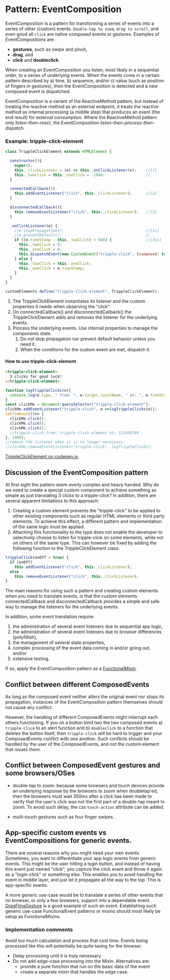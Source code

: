 # Pattern: EventComposition

EventComposition is a pattern for transforming a series of events into a series of other (custom) events.
`Double-tap to zoom`, `drag to scroll`, and even good all `click` are native composed events or gestures.
Examples of EventCompositions are:
* **gestures**, such as swipe and pinch,  
* **drag**, and 
* **click** and **doubleclick**.

When creating an EventComposition you listen, most likely in a sequential order, 
to a series of underlying events.
When the events come in a certain pattern described by a) time, b) sequence, and/or c) value 
(such as position of fingers in gestures), then the EventComposition is detected and a new
composed event is dispatched.

EventComposition is a variant of the ReactiveMethod pattern, but 
instead of treating the reactive method as an external endpoint, 
it treats the reactive method as internal processing (a middle step) 
that produces an event (the end result) for external consumption. 
Where the ReactiveMethod pattern only *listen-then-react*, 
the EventComposition *listen-then-process-then-dispatch*.

### Example: tripple-click-element

```javascript
class TrippleClickElement extends HTMLElement {

  constructor(){
    super();                               
    this._clickListener = (e) => this._onClickListener(e);    //[1]
    this._twoClick = this._oneClick = -1000;                  //
  }

  connectedCallback(){  
    this.addEventListener("click", this._clickListener);      //[2]
  }

  disconnectedCallback(){
    this.removeEventListener("click", this._clickListener);   //[2]
  }                                                            

  _onClickListener(e) {
    //e.stopPropagation();                                    //[3i]
    //e.preventDefault();                                     //
    if ((e.timeStamp - this._twoClick) < 600) {               //[3ii]
      this._twoClick = 0;
      this._oneClick = 0;
      this.dispatchEvent(new CustomEvent("tripple-click", {composed: true, bubbles: true}));
    } else {
      this._twoClick = this._oneClick;                        
      this._oneClick = e.timeStamp;
    }
  }
}

customElements.define("tripple-click-element", TrippleClickElement);
```
1. The TrippleClickElement instantiates its listener and 
the custom properties it needs when observing the "click".
2. On connectedCallback() and disconnectedCallback() the TrippleClickElement
adds and removes the listener for the underlying events.
3. Process the underlying events. Use internal properties to manage the components state.
    1. Do not stop propagation nor prevent default behavior unless you need it.
    2. When the conditions for the custom event are met, dispatch it.

#### How to use tripple-click-element
```html
<tripple-click-element>
  3 clicks for good luck!
</tripple-click-element>                                                    
```

```javascript
function logTrippleClicks(e){  
  console.log(e.type, " from: ", e.target.localName, " at: ", e.timeStamp);
}                     
const clickMe = document.querySelector("tripple-click-element");
clickMe.addEventListener("tripple-click", e =>logTrippleClicks(e));    
setTimeout(()=> {
  clickMe.click();                     
  clickMe.click();
  clickMe.click();    
  //tripple-click from: tripple-click-element at: 123456789
}, 1000);
//remove the listener when it is no longer necessary.
//clickMe.removeEventListener("tripple-click", logTrippleClicks);  
```

[TrippleClickElement on codepen.io](https://codepen.io/orstavik/pen/GxaxbL).

## Discussion of the EventComposition pattern
At first sight the pattern seem overly complex and heavy handed. 
Why do we need to create a special custom component to achieve something 
as simple as just translating 3 clicks to a tripple-click? In addition,
there are several apparent limitations to this approach:
1. Creating a custom element prevents the "tripple-click" to be applied to other existing components 
such as regular HTML elements or third party elements. To achieve this effect, a different pattern 
and implementation of the same logic must be applied.
2. Attaching this functionality to the type does not enable the developer to selectively choose to
listen for tripple-click on some elements, while not on others of the same type. This can however be 
fixed by adding the following function to the TrippleClickElement class:
```javascript
trippleClick(onOff = true) {
  if (onOff)
    this.addEventListener("click", this._clickListener);
  else
    this.removeEventListener("click", this._clickListener);
}
```

The main reasons for using such a pattern and creating custom elements when you need to translate events,
is that the custom elements connectedCallback and disconnectedCallback provides a simple and safe way to
manage the listeners for the underlying events.

In addition, some event translation require:
1. the administration of several event listeners due to sequential app logic,
2. the administration of several event listeners due to browser differences (polyfillish),
3. the management of several state properties,
4. complex processing of the event data coming in and/or going out, and/or
5. extensive testing.

If so, apply the EventComposition pattern as a [FunctionalMixin](Pattern2_FunctionalMixin.md).

## Conflict between different ComposedEvents
As long as the composed event neither alters the original event nor stops its propagation, 
instances of the EventComposition pattern themselves should not cause any conflict. 

However, the handling of different ComposedEvents might interrupt each others functioning.
If you on a button bind two the two composed events a) `tripple-click` to an alert function
and b) `doubleclick` to a function that deletes the button itself, then `tripple-click` will be 
hard to trigger and your ComposedEvents conflict with one another. Such conflicts should be handled
by the user of the ComposedEvents, and not the custom element that issues them.

## Conflict between ComposedEvent gestures and some browsers/OSes

* double-tap to zoom: because some browsers and touch devices provide an underlying response by 
the browsers to zoom when doubletap'ed, then the browsers must wait 350ms after a click has been made to 
verify that the user's click was not the first part of a double-tap meant to zoom. To avoid such delay,
the css `touch-action` attribute can be added.

* multi-touch gestures such as four finger swipes.

## App-specific custom events vs EventCompositions for generic events.

There are several reasons why you might need your own events. Sometimes, you want to differentiate your 
app logic events from generic events. This might be the user hitting a login button, and instead of 
having this event just named "click", you capture the click event and throw it again as a "login-click"
or something else. This enables you to avoid handling the event in middle layer, and just let it propagate 
all the way to the top. This is app-specific events.

A more generic use-case would be to translate a series of other events that no browser, or only a few browsers,
support into a dependable event. [DragFlingGesture](../chapter5/Mixin1_DragFlingGesture.md) is a good example of such an
event. Establishing such generic use-case FunctionalEvent patterns or mixins should most likely be 
setup as FunctionalMixins.

### Implementation comments
Avoid too much calculation and process that cost time. 
Events being processed like this will potentially be quite taxing for the browser.
* Delay processing until it is truly necessary
* Do not add edge-case processing into the Mixin. Alternatives are:                    
  * provide a pure function that run on the basic data of the event
  * create a separate mixin that handles the edge case.

